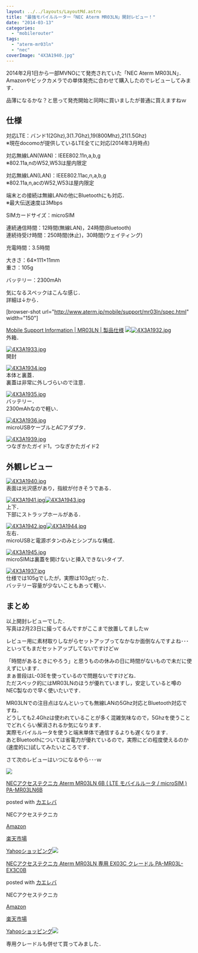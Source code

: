 ```yaml
---
layout: ../../layouts/LayoutMd.astro
title: "最強モバイルルーター「NEC Aterm MR03LN」開封レビュー！"
date: "2014-03-13"
categories: 
  - "mobilerouter"
tags: 
  - "aterm-mr03ln"
  - "nec"
coverImage: "4X3A1940.jpg"
---
```


2014年2月1日から一部MVNOにて発売されていた「NEC Aterm MR03LN」．  
Amazonやビックカメラでの単体発売に合わせて購入したのでレビューしてみます．

品薄になるかな？と思って発売開始と同時に買いましたが普通に買えますねｗ

## 仕様

対応LTE：バンド1(2Ghz),3(1.7Ghz),19(800Mhz),21(1.5Ghz)  
※現在docomoが提供しているLTE全てに対応(2014年3月時点)

対応無線LAN(WAN)：IEEE802.11n,a,b,g  
※802.11a,nのW52,W53は屋内限定

対応無線LAN(LAN)：IEEE802.11ac,n,a,b,g  
※802.11a,n,acのW52,W53は屋内限定

端末との接続は無線LANの他にBluetoothにも対応．  
※最大伝送速度は3Mbps

SIMカードサイズ：microSIM

連続通信時間：12時間(無線LAN)，24時間(Bluetooth)  
連続待受け時間：250時間(休止)，30時間(ウェイティング)

充電時間：3.5時間

大きさ：64×111×11mm  
重さ：105g

バッテリー：2300mAh

気になるスペックはこんな感じ．  
詳細は↓から．

\[browser-shot url="http://www.aterm.jp/mobile/support/mr03ln/spec.html" width="150"\]

[Mobile Support Information | MR03LN | 製品仕様](http://www.aterm.jp/mobile/support/mr03ln/spec.html) [![](/wp/images/4X3A1932.jpg)![4X3A1932.jpg](/wp/images/12732217345_fcb2eb0c35_b.jpg)](http://b.hatena.ne.jp/entry/http://www.aterm.jp/mobile/support/mr03ln/spec.html)  
外箱．

[![4X3A1933.jpg](/wp/images/12732391313_4034597a96_b.jpg)](https://www.flickr.com/photos/67522130@N08/12732391313/ "4X3A1933.jpg")  
開封

[![4X3A1934.jpg](/wp/images/12732224945_bf14b1e7f5_b.jpg)](https://www.flickr.com/photos/67522130@N08/12732224945/ "4X3A1934.jpg")  
本体と裏蓋．  
裏蓋は非常に外しづらいので注意．

[![4X3A1935.jpg](/wp/images/12732699924_ec8814217d_b.jpg)](https://www.flickr.com/photos/67522130@N08/12732699924/ "4X3A1935.jpg")  
バッテリー．  
2300mAhなので軽い．

[![4X3A1936.jpg](/wp/images/12732399983_6269510ac6_b.jpg)](https://www.flickr.com/photos/67522130@N08/12732399983/ "4X3A1936.jpg")  
microUSBケーブルとACアダプタ．

[![4X3A1939.jpg](/wp/images/12732238805_54f906029c_b.jpg)](https://www.flickr.com/photos/67522130@N08/12732238805/ "4X3A1939.jpg")  
つなぎかたガイド1，つなぎかたガイド2

## 外観レビュー

[![4X3A1940.jpg](/wp/images/12732715454_47eb8abd6f_b.jpg)](https://www.flickr.com/photos/67522130@N08/12732715454/ "4X3A1940.jpg")  
表面は光沢感があり，指紋が付きそうである．

[![4X3A1941.jpg](/wp/images/12732246545_12b423d0b6_b.jpg)](https://www.flickr.com/photos/67522130@N08/12732246545/ "4X3A1941.jpg")[![4X3A1943.jpg](/wp/images/12732725864_bc1b226fe4_b.jpg)](https://www.flickr.com/photos/67522130@N08/12732725864/ "4X3A1943.jpg")  
上下．  
下部にストラップホールがある．

[![4X3A1942.jpg](/wp/images/12732418303_8437dd7814_b.jpg)](https://www.flickr.com/photos/67522130@N08/12732418303/ "4X3A1942.jpg")[![4X3A1944.jpg](/wp/images/12732425423_e6332067f0_b.jpg)](https://www.flickr.com/photos/67522130@N08/12732425423/ "4X3A1944.jpg")  
左右．  
microUSBと電源ボタンのみとシンプルな構成．

[![4X3A1945.jpg](/wp/images/12732428463_5f31b1b805_b.jpg)](https://www.flickr.com/photos/67522130@N08/12732428463/ "4X3A1945.jpg")  
microSIMは裏蓋を開けないと挿入できないタイプ．

[![4X3A1937.jpg](/wp/images/12732707314_ec6c38d77b_b.jpg)](https://www.flickr.com/photos/67522130@N08/12732707314/ "4X3A1937.jpg")  
仕様では105gでしたが，実際は103gだった．  
バッテリー容量が少ないこともあって軽い．

## まとめ

以上開封レビューでした．  
写真は2月23日に撮ってるんですがここまで放置してましたｗ

レビュー用に素材取りしながらセットアップってなかなか面倒なんですよね･･･  
といってもまだセットアップしてないですけどｗ

「時間があるときにやろう」と思うものの休みの日に時間がないもので未だに使えずにいます．  
まぁ普段はL-03Eを使っているので問題ないですけどね．  
ただスペック的にはMR03LNのほうが優れていますし，安定していると噂のNEC製なので早く使いたいです．

MR03LNでの注目点はなんといっても無線LANの5Ghz対応とBluetooth対応ですね．  
どうしても2.4Ghzは使われていることが多く混雑気味なので，5Ghzを使うことでどれくらい解消されるか気になります．  
実際モバイルルータを使うと端末単体で通信するよりも遅くなります．  
あとBluetoothについては省電力が優れているので，実際にどの程度使えるのか(速度的に)試してみたいところです．

さて次のレビューはいつになるやら･･･ｗ

[![](/wp/images/419RwQTGapL._SL160_.jpg)](https://www.amazon.co.jp/exec/obidos/ASIN/B00IRWGUMU/mizuka123-22/ref=nosim/)

[NECアクセステクニカ Aterm MR03LN 6B ( LTE モバイルルータ / microSIM ) PA-MR03LN6B](https://www.amazon.co.jp/exec/obidos/ASIN/B00IRWGUMU/mizuka123-22/ref=nosim/)

posted with [カエレバ](http://kaereba.com)

NECアクセステクニカ

[Amazon](http://www.amazon.co.jp/gp/search?keywords=MR03LN%20PA-MR03LN6B&__mk_ja_JP=%83J%83%5E%83J%83i&tag=mizuka123-22 "アマゾン")

[楽天市場](http://hb.afl.rakuten.co.jp/hgc/032b53ee.4b34c5ee.0f4a541e.f440145e/?pc=http%3A%2F%2Fsearch.rakuten.co.jp%2Fsearch%2Fmall%2FMR03LN%2520PA-MR03LN6B%2F-%2Ff.1-p.1-s.1-sf.0-st.A-v.2%3Fx%3D0%26scid%3Daf_ich_link_urltxt%26m%3Dhttp%3A%2F%2Fm.rakuten.co.jp%2F "楽天市場")

[Yahooショッピング![](/wp/images/31pE631DLjL._SL160_.jpg)](//ck.jp.ap.valuecommerce.com/servlet/referral?sid=3066752&pid=881990642&vc_url=http%3A%2F%2Fshopping.search.yahoo.co.jp%2Fsearch%3FuIv%3Don%26ei%3DUTF-8%26tab_ex%3Dcommerce%26slider%3D0%26va%3DMR03LN%2520PA-MR03LN6B "Yahooショッピング")

[NECアクセステクニカ Aterm MR03LN 専用 EX03C クレードル PA-MR03L-EX3C0B](https://www.amazon.co.jp/exec/obidos/ASIN/B00IIHVMOK/mizuka123-22/ref=nosim/)

posted with [カエレバ](http://kaereba.com)

NECアクセステクニカ

[Amazon](http://www.amazon.co.jp/gp/search?keywords=MR03LN%20EX03C%20PA-MR03L-EX3C0B&__mk_ja_JP=%83J%83%5E%83J%83i&tag=mizuka123-22 "アマゾン")

[楽天市場](http://hb.afl.rakuten.co.jp/hgc/032b53ee.4b34c5ee.0f4a541e.f440145e/?pc=http%3A%2F%2Fsearch.rakuten.co.jp%2Fsearch%2Fmall%2FMR03LN%2520EX03C%2520PA-MR03L-EX3C0B%2F-%2Ff.1-p.1-s.1-sf.0-st.A-v.2%3Fx%3D0%26scid%3Daf_ich_link_urltxt%26m%3Dhttp%3A%2F%2Fm.rakuten.co.jp%2F "楽天市場")

[Yahooショッピング![](//ad.jp.ap.valuecommerce.com/servlet/gifbanner?sid=3066752&pid=881990642)](//ck.jp.ap.valuecommerce.com/servlet/referral?sid=3066752&pid=881990642&vc_url=http%3A%2F%2Fshopping.search.yahoo.co.jp%2Fsearch%3FuIv%3Don%26ei%3DUTF-8%26tab_ex%3Dcommerce%26slider%3D0%26va%3DMR03LN%2520EX03C%2520PA-MR03L-EX3C0B "Yahooショッピング")

専用クレードルも併せて買ってみました．
